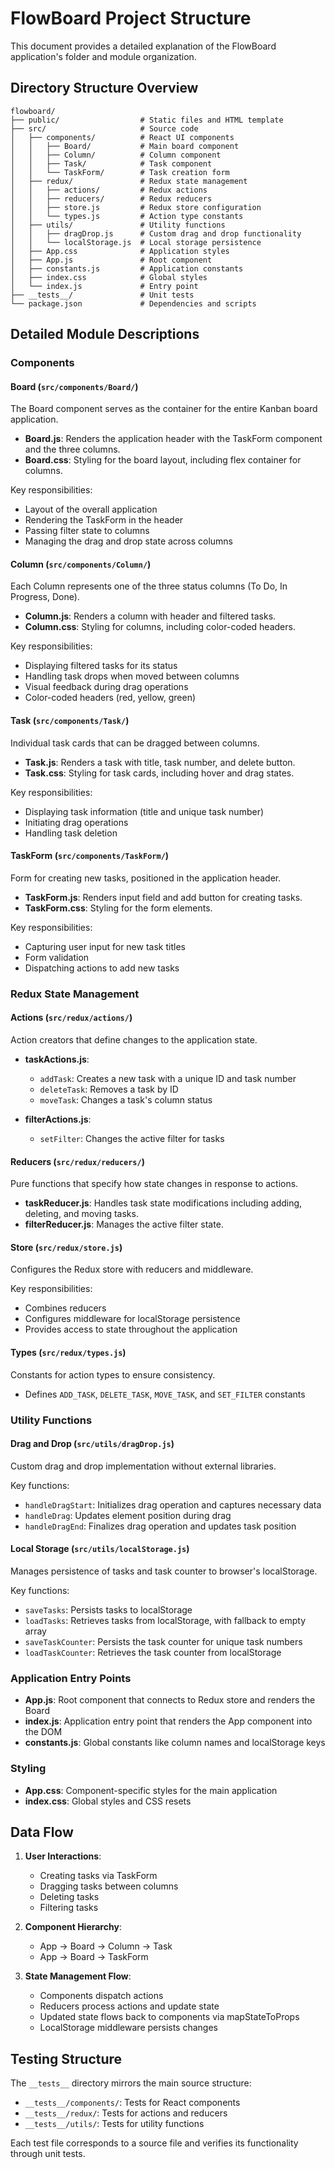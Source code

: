 # FlowBoard Project Structure

This document provides a detailed explanation of the FlowBoard application's folder and module organization.

## Directory Structure Overview

```
flowboard/
├── public/                  # Static files and HTML template
├── src/                     # Source code
│   ├── components/          # React UI components
│   │   ├── Board/           # Main board component
│   │   ├── Column/          # Column component
│   │   ├── Task/            # Task component
│   │   └── TaskForm/        # Task creation form
│   ├── redux/               # Redux state management
│   │   ├── actions/         # Redux actions
│   │   ├── reducers/        # Redux reducers
│   │   ├── store.js         # Redux store configuration
│   │   └── types.js         # Action type constants
│   ├── utils/               # Utility functions
│   │   ├── dragDrop.js      # Custom drag and drop functionality
│   │   └── localStorage.js  # Local storage persistence
│   ├── App.css              # Application styles
│   ├── App.js               # Root component
│   ├── constants.js         # Application constants
│   ├── index.css            # Global styles
│   └── index.js             # Entry point
├── __tests__/               # Unit tests
└── package.json             # Dependencies and scripts
```

## Detailed Module Descriptions

### Components

#### Board (`src/components/Board/`)

The Board component serves as the container for the entire Kanban board application.

- **Board.js**: Renders the application header with the TaskForm component and the three columns.
- **Board.css**: Styling for the board layout, including flex container for columns.

Key responsibilities:
- Layout of the overall application
- Rendering the TaskForm in the header
- Passing filter state to columns
- Managing the drag and drop state across columns

#### Column (`src/components/Column/`)

Each Column represents one of the three status columns (To Do, In Progress, Done).

- **Column.js**: Renders a column with header and filtered tasks.
- **Column.css**: Styling for columns, including color-coded headers.

Key responsibilities:
- Displaying filtered tasks for its status
- Handling task drops when moved between columns
- Visual feedback during drag operations
- Color-coded headers (red, yellow, green)

#### Task (`src/components/Task/`)

Individual task cards that can be dragged between columns.

- **Task.js**: Renders a task with title, task number, and delete button.
- **Task.css**: Styling for task cards, including hover and drag states.

Key responsibilities:
- Displaying task information (title and unique task number)
- Initiating drag operations
- Handling task deletion

#### TaskForm (`src/components/TaskForm/`)

Form for creating new tasks, positioned in the application header.

- **TaskForm.js**: Renders input field and add button for creating tasks.
- **TaskForm.css**: Styling for the form elements.

Key responsibilities:
- Capturing user input for new task titles
- Form validation
- Dispatching actions to add new tasks

### Redux State Management

#### Actions (`src/redux/actions/`)

Action creators that define changes to the application state.

- **taskActions.js**: 
  - `addTask`: Creates a new task with a unique ID and task number
  - `deleteTask`: Removes a task by ID
  - `moveTask`: Changes a task's column status

- **filterActions.js**:
  - `setFilter`: Changes the active filter for tasks

#### Reducers (`src/redux/reducers/`)

Pure functions that specify how state changes in response to actions.

- **taskReducer.js**: Handles task state modifications including adding, deleting, and moving tasks.
- **filterReducer.js**: Manages the active filter state.

#### Store (`src/redux/store.js`)

Configures the Redux store with reducers and middleware.

Key responsibilities:
- Combines reducers
- Configures middleware for localStorage persistence
- Provides access to state throughout the application

#### Types (`src/redux/types.js`)

Constants for action types to ensure consistency.

- Defines `ADD_TASK`, `DELETE_TASK`, `MOVE_TASK`, and `SET_FILTER` constants

### Utility Functions

#### Drag and Drop (`src/utils/dragDrop.js`)

Custom drag and drop implementation without external libraries.

Key functions:
- `handleDragStart`: Initializes drag operation and captures necessary data
- `handleDrag`: Updates element position during drag
- `handleDragEnd`: Finalizes drag operation and updates task position

#### Local Storage (`src/utils/localStorage.js`)

Manages persistence of tasks and task counter to browser's localStorage.

Key functions:
- `saveTasks`: Persists tasks to localStorage
- `loadTasks`: Retrieves tasks from localStorage, with fallback to empty array
- `saveTaskCounter`: Persists the task counter for unique task numbers
- `loadTaskCounter`: Retrieves the task counter from localStorage

### Application Entry Points

- **App.js**: Root component that connects to Redux store and renders the Board
- **index.js**: Application entry point that renders the App component into the DOM
- **constants.js**: Global constants like column names and localStorage keys

### Styling

- **App.css**: Component-specific styles for the main application
- **index.css**: Global styles and CSS resets

## Data Flow

1. **User Interactions**:
   - Creating tasks via TaskForm
   - Dragging tasks between columns
   - Deleting tasks
   - Filtering tasks

2. **Component Hierarchy**:
   - App → Board → Column → Task
   - App → Board → TaskForm

3. **State Management Flow**:
   - Components dispatch actions
   - Reducers process actions and update state
   - Updated state flows back to components via mapStateToProps
   - LocalStorage middleware persists changes

## Testing Structure

The `__tests__` directory mirrors the main source structure:

- `__tests__/components/`: Tests for React components
- `__tests__/redux/`: Tests for actions and reducers
- `__tests__/utils/`: Tests for utility functions

Each test file corresponds to a source file and verifies its functionality through unit tests.
